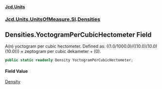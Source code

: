 #### [Jcd.Units](index.md 'index')
### [Jcd.Units.UnitsOfMeasure.SI](Jcd.Units.UnitsOfMeasure.SI.md 'Jcd.Units.UnitsOfMeasure.SI').[Densities](Densities.md 'Jcd.Units.UnitsOfMeasure.SI.Densities')

## Densities.YoctogramPerCubicHectometer Field

A(n) yoctogram per cubic hectometer. Defined as: ((1.0/1000.0)/((10.0)*(10.0)*(10.0))) × zeptogram per cubic dekameter + (0).

```csharp
public static readonly Density YoctogramPerCubicHectometer;
```

#### Field Value
[Density](Density.md 'Jcd.Units.UnitTypes.Density')